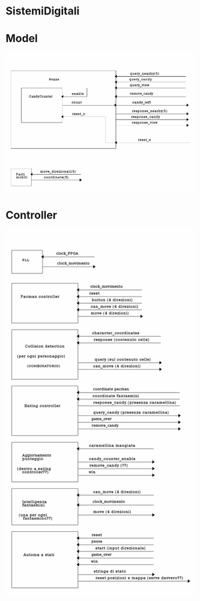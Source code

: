 SistemiDigitali
===============

# Model
![model](Diagrammi/model.png)

# Controller
![controller](Diagrammi/controller.png)
